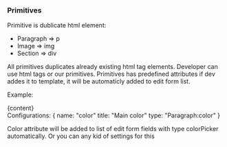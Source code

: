 ### Primitives

Primitive is dublicate html element:
- Paragraph => p
- Image => img
- Section => div

All primitives duplicates already existing html tag elements. Developer can use html tags or our primitives. 
Primitives has predefined attributes if dev addes it to template, it will be automaticly added to edit form list.

Example:

<div className="super-element">
    <Paragraph color="{color}">
        {content}
    </Paragraph>
</div>
Configurations:
{
	name: "color"
	title: "Main color"
	type: "Paragraph:color"
}

Color attribute will be added to list of edit form fields with type colorPicker automatically. Or you can any kid of settings for this 
